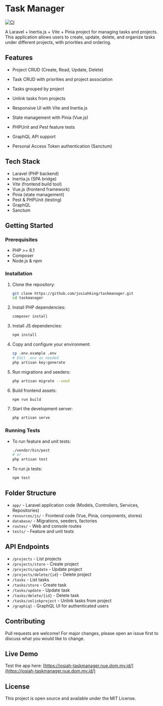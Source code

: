 
# Task Manager

[![CI](https://github.com/josiahking/taskmanager/actions/workflows/ci.yml/badge.svg)](https://github.com/josiahking/taskmanager/actions)

A Laravel + Inertia.js + Vite + Pinia project for managing tasks and projects. This application allows users to create, update, delete, and organize tasks under different projects, with priorities and ordering.

## Features
- Project CRUD (Create, Read, Update, Delete)
- Task CRUD with priorities and project association
- Tasks grouped by project
- Unlink tasks from projects
- Responsive UI with Vite and Inertia.js
- State management with Pinia (Vue.js)
- PHPUnit and Pest feature tests

- GraphQL API support
- Personal Access Token authentication (Sanctum)

## Tech Stack
- Laravel (PHP backend)
- Inertia.js (SPA bridge)
- Vite (frontend build tool)
- Vue.js (frontend framework)
- Pinia (state management)
- Pest & PHPUnit (testing)
- GraphQL
- Sanctum

## Getting Started

### Prerequisites
- PHP >= 8.1
- Composer
- Node.js & npm

### Installation
1. Clone the repository:
   ```sh
   git clone https://github.com/josiahking/taskmanager.git
   cd taskmanager
   ```
2. Install PHP dependencies:
   ```sh
   composer install
   ```
3. Install JS dependencies:
   ```sh
   npm install
   ```
4. Copy and configure your environment:
   ```sh
   cp .env.example .env
   # Edit .env as needed
   php artisan key:generate
   ```
5. Run migrations and seeders:
   ```sh
   php artisan migrate --seed
   ```
6. Build frontend assets:
   ```sh
   npm run build
   ```
7. Start the development server:
   ```sh
   php artisan serve
   ```

### Running Tests
- To run feature and unit tests:
  ```sh
  ./vendor/bin/pest
  # or
  php artisan test
  ```
- To run js tests:
  ```sh
  npm test
  ```

## Folder Structure
- `app/` - Laravel application code (Models, Controllers, Services, Repositories)
- `resources/js/` - Frontend code (Vue, Pinia, components, stores)
- `database/` - Migrations, seeders, factories
- `routes/` - Web and console routes
- `tests/` - Feature and unit tests

## API Endpoints
- `/projects` - List projects
- `/projects/store` - Create project
- `/projects/update` - Update project
- `/projects/delete/{id}` - Delete project
- `/tasks` - List tasks
- `/tasks/store` - Create task
- `/tasks/update` - Update task
- `/tasks/delete/{id}` - Delete task
- `/tasks/unlinkproject` - Unlink tasks from project
- `/graphiql` - GraphQL UI for authenticated users

## Contributing
Pull requests are welcome! For major changes, please open an issue first to discuss what you would like to change.


## Live Demo
Test the app here: [https://josiah-taskmanager.nue.dom.my.id/](https://josiah-taskmanager.nue.dom.my.id/)

## License
This project is open source and available under the MIT License.
